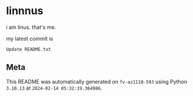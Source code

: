 # linnnus

i am linus. that's me.

my latest commit is

```
Update README.txt
```

## Meta

This README was automatically generated on `fv-az1110-593` using Python
`3.10.13` at `2024-02-14 05:32:19.364986`.
